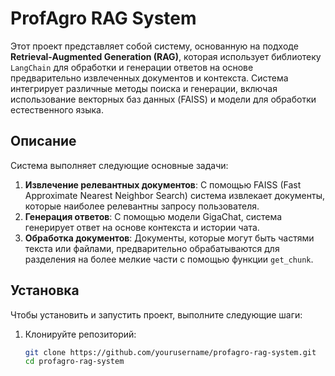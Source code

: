 # ProfAgro RAG System

Этот проект представляет собой систему, основанную на подходе **Retrieval-Augmented Generation (RAG)**, которая использует библиотеку `LangChain` для обработки и генерации ответов на основе предварительно извлеченных документов и контекста. Система интегрирует различные методы поиска и генерации, включая использование векторных баз данных (FAISS) и модели для обработки естественного языка.

## Описание

Система выполняет следующие основные задачи:
1. **Извлечение релевантных документов**: С помощью FAISS (Fast Approximate Nearest Neighbor Search) система извлекает документы, которые наиболее релевантны запросу пользователя.
2. **Генерация ответов**: С помощью модели GigaChat, система генерирует ответ на основе контекста и истории чата.
3. **Обработка документов**: Документы, которые могут быть частями текста или файлами, предварительно обрабатываются для разделения на более мелкие части с помощью функции `get_chunk`.

## Установка

Чтобы установить и запустить проект, выполните следующие шаги:

1. Клонируйте репозиторий:
   ```bash
   git clone https://github.com/yourusername/profagro-rag-system.git
   cd profagro-rag-system
